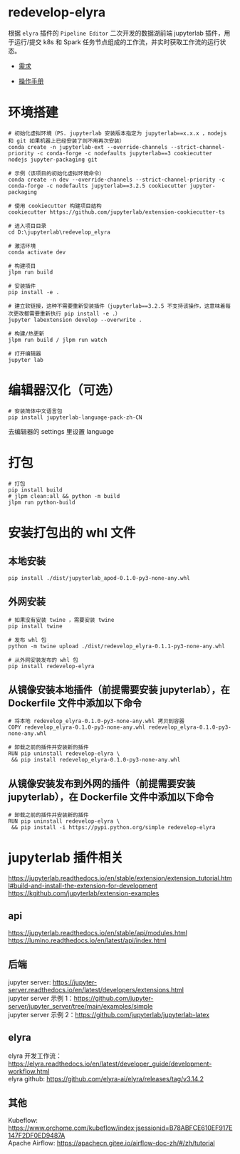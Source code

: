 # redevelop-elyra

根据 `elyra` 插件的 `Pipeline Editor` 二次开发的数据湖前端 jupyterlab 插件，用于运行/提交 k8s 和 Spark 任务节点组成的工作流，并实时获取工作流的运行状态。

- [需求](%E5%B7%A5%E4%BD%9C%E6%B5%81%E5%88%9B%E5%BB%BA%E5%8F%8A%E8%BF%90%E8%A1%8C.docx)

- [操作手册](%E6%93%8D%E4%BD%9C%E6%89%8B%E5%86%8C.docx)

# 环境搭建

```shell
# 初始化虚拟环境（PS. jupyterlab 安装版本指定为 jupyterlab==x.x.x ，nodejs 和 git 如果机器上已经安装了则不用再次安装）
conda create -n jupyterlab-ext --override-channels --strict-channel-priority -c conda-forge -c nodefaults jupyterlab==3 cookiecutter nodejs jupyter-packaging git

# 示例（该项目的初始化虚拟环境命令）
conda create -n dev --override-channels --strict-channel-priority -c conda-forge -c nodefaults jupyterlab==3.2.5 cookiecutter jupyter-packaging

# 使用 cookiecutter 构建项目结构
cookiecutter https://github.com/jupyterlab/extension-cookiecutter-ts

# 进入项目目录
cd D:\jupyterlab\redevelop_elyra

# 激活环境
conda activate dev

# 构建项目
jlpm run build

# 安装插件
pip install -e .

# 建立软链接，这种不需要重新安装插件（jupyterlab==3.2.5 不支持该操作，这意味着每次更改都需要重新执行 pip install -e .）
jupyter labextension develop --overwrite .

# 构建/热更新
jlpm run build / jlpm run watch

# 打开编辑器
jupyter lab
```

# 编辑器汉化（可选）

```shell
# 安装简体中文语言包
pip install jupyterlab-language-pack-zh-CN
```

去编辑器的 settings 里设置 language

# 打包

```shell
# 打包
pip install build
# jlpm clean:all && python -m build
jlpm run python-build
```

# 安装打包出的 whl 文件

## 本地安装

```shell
pip install ./dist/jupyterlab_apod-0.1.0-py3-none-any.whl
```

## 外网安装

```shell
# 如果没有安装 twine ，需要安装 twine
pip install twine

# 发布 whl 包
python -m twine upload ./dist/redevelop_elyra-0.1.1-py3-none-any.whl

# 从外网安装发布的 whl 包
pip install redevelop-elyra
```

## 从镜像安装本地插件（前提需要安装 jupyterlab），在 Dockerfile 文件中添加以下命令

```shell
# 将本地 redevelop_elyra-0.1.0-py3-none-any.whl 拷贝到容器
COPY redevelop_elyra-0.1.0-py3-none-any.whl redevelop_elyra-0.1.0-py3-none-any.whl

# 卸载之前的插件并安装新的插件
RUN pip uninstall redevelop-elyra \
 && pip install redevelop_elyra-0.1.0-py3-none-any.whl

```

## 从镜像安装发布到外网的插件（前提需要安装 jupyterlab），在 Dockerfile 文件中添加以下命令

```shell
# 卸载之前的插件并安装新的插件
RUN pip uninstall redevelop-elyra \
 && pip install -i https://pypi.python.org/simple redevelop-elyra
```

# jupyterlab 插件相关

https://jupyterlab.readthedocs.io/en/stable/extension/extension_tutorial.html#build-and-install-the-extension-for-development  
https://kgithub.com/jupyterlab/extension-examples

## api

https://jupyterlab.readthedocs.io/en/stable/api/modules.html  
https://lumino.readthedocs.io/en/latest/api/index.html

## 后端

jupyter server: https://jupyter-server.readthedocs.io/en/latest/developers/extensions.html  
jupyter server 示例 1：https://github.com/jupyter-server/jupyter_server/tree/main/examples/simple  
jupyter server 示例 2：https://github.com/jupyterlab/jupyterlab-latex

## elyra

elyra 开发工作流：https://elyra.readthedocs.io/en/latest/developer_guide/development-workflow.html  
elyra github: https://github.com/elyra-ai/elyra/releases/tag/v3.14.2

## 其他

Kubeflow: https://www.orchome.com/kubeflow/index;jsessionid=B78ABFCE610EF917E147F2DF0ED9487A  
Apache Airflow: https://apachecn.gitee.io/airflow-doc-zh/#/zh/tutorial
